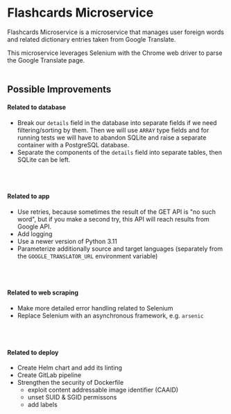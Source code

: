 # Flashcards Microservice

Flashcards Microservice is a microservice that manages user foreign words and related dictionary entries taken from Google Translate.

This microservice leverages Selenium with the Chrome web driver to parse the Google Translate page.
<br />
<br />

## Possible Improvements

#### Related to database

- Break our `details` field in the database into separate fields if we need filtering/sorting by them. Then we will use `ARRAY` type fields and for running tests we will have to abandon SQLite and raise a separate container with a PostgreSQL database.
- Separate the components of the `details` field into separate tables, then SQLite can be left.
<br />
<br />

#### Related to app

- Use retries, because sometimes the result of the GET API is "no such word", but if you make a second try, this API will reach results from Google API.
- Add logging
- Use a newer version of Python 3.11
- Parameterize additionally source and target languages (separately from the `GOOGLE_TRANSLATOR_URL` environment variable)
<br />
<br />

#### Related to web scraping

- Make more detailed error handling related to Selenium
- Replace Selenium with an asynchronous framework, e.g. `arsenic`
<br />
<br />

#### Related to deploy

- Create Helm chart and add its linting
- Create GitLab pipeline
- Strengthen the security of Dockerfile
  - exploit content addressable image identifier (CAAID)
  - unset SUID & SGID permissons
  - add labels
